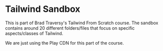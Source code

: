 # Tailwind Sandbox

This is part of Brad Traversy's Tailwind From Scratch course. The sandbox contains around 20 different folders/files that focus on specific aspects/classes of Tailwind.

We are just using the Play CDN for this part of the course.
